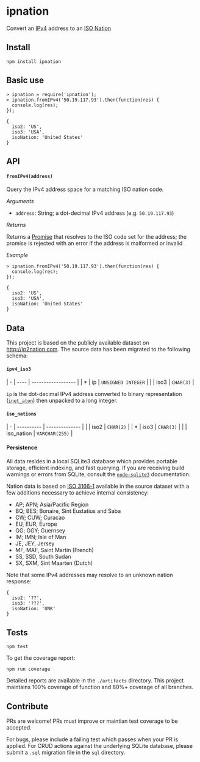 ipnation
========

Convert an [IPv4](http://en.wikipedia.org/wiki/IPv4) address to an [ISO Nation](http://en.wikipedia.org/wiki/ISO_3166-1)


## Install

```
npm install ipnation
```


## Basic use

```
> ipnation = require('ipnation');
> ipnation.fromIPv4('50.19.117.93').then(function(res) {
  console.log(res);
});

{
  iso2: 'US',
  iso3: 'USA',
  isoNation: 'United States'
}
```


## API

#### `fromIPv4(address)`

Query the IPv4 address space for a matching ISO nation code.

*Arguments*

- `address`: String; a dot-decimal IPv4 address (e.g. `50.19.117.93`)

*Returns*

Returns a [Promise](https://www.npmjs.com/package/bluebird) that resolves to the ISO code set for the address; the promise is rejected with an error if the address is malformed or invalid

*Example*

```
> ipnation.fromIPv4('50.19.117.93').then(function(res) {
  console.log(res);
});

{
  iso2: 'US',
  iso3: 'USA',
  isoNation: 'United States'
}
```


## Data

This project is based on the publicly available dataset on http://ip2nation.com. The source data has been migrated to the following schema:

#### `ipv4_iso3`

| - | ---- | ------------------ |
| * | ip   | `UNSIGNED INTEGER` |
|   | iso3 | `CHAR(3)`          |

`ip` is the dot-decimal IPv4 address converted to binary representation ([`inet_aton`](http://linux.die.net/man/3/inet_aton)) then unpacked to a long integer.

#### `iso_nations`

| - | ---------- | -------------- |
|   | iso2       | `CHAR(2)`      |
| * | iso3       | `CHAR(3)`      |
|   | iso_nation | `VARCHAR(255)` |

#### Persistence

All data resides in a local SQLite3 database which provides portable storage, efficient indexing, and fast querying. If you are receiving build warnings or errors from SQLite, consult the [`node-sqlite3`](https://github.com/mapbox/node-sqlite3) documentation.

Nation data is based on [ISO 3166-1](http://en.wikipedia.org/wiki/ISO_3166-1) available in the source dataset with a few additions necessary to achieve internal consistency:

- AP; APN; Asia/Pacific Region
- BQ; BES; Bonaire, Sint Eustatius and Saba
- CW; CUW; Curacao
- EU, EUR, Europe
- GG; GGY; Guernsey
- IM; IMN; Isle of Man
- JE, JEY, Jersey
- MF, MAF, Saint Martin (French)
- SS, SSD, South Sudan
- SX, SXM, Sint Maarten (Dutch)

Note that some IPv4 addresses may resolve to an unknown nation response:

```
{
  iso2: '??',
  iso3: '???',
  isoNation: 'UNK'
}
```


## Tests

```
npm test
```

To get the coverage report:

```
npm run coverage
```

Detailed reports are available in the `./artifacts` directory. This project maintains 100% coverage of function and 80%+ coverage of all branches.


## Contribute

PRs are welcome! PRs must improve or maintian test coverage to be accepted.

For bugs, please include a failing test which passes when your PR is applied. For CRUD actions against the underlying SQLite database, please submit a `.sql` migration file in the `sql` directory.
